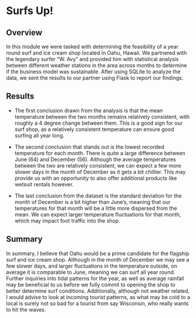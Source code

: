 # Surfs Up!

## Overview

In this module we were tasked with determining the feasibility of a year round surf and ice cream shop located in Oahu, Hawaii. We partnered with the legendary surfer “W. Avy” and 
provided him with statistical analysis between different weather stations in the area across months to determine if the business model was sustainable. After using SQLite to 
analyze the data, we sent the results to our partner using Flask to report our findings.

## Results

- The first conclusion drawn from the analysis is that the mean temperature between the two months remains relatively consistent, with roughly a 4 degree change between them. This 
  is a good sign for our surf shop, as a relatively consistent temperature can ensure good surfing all year long.

- The second conclusion that stands out is the lowest recorded temperature for each month. There is quite a large difference between June (64) and December (56). Although the 
  average temperatures between the two are relatively consistent, we can expect a few more slower days in the month of December as it gets a bit chillier. This may provide us with 
  an opportunity to also offer additional products like wetsuit rentals however.
  
- The last conclusion from the dataset is the standard deviation for the month of December is a bit higher than June’s, meaning that our temperatures for that month will be a 
  little more dispersed from the mean. We can expect larger temperature fluctuations for that month, which may impact foot traffic into the shop.
  
## Summary

In summary, I believe that Oahu would be a prime candidate for the flagship surf and ice cream shop. Although in the month of December we may see a few slower days, and larger 
fluctuations in the temperature outside, on average it is comparable to June, meaning we can surf all year round. Further inquiries into tidal patterns for the year, as well as 
average rainfall may be beneficial to us before we fully commit to opening the shop to better determine surf conditions. Additionally, although not weather related, I would advise 
to look at incoming tourist patterns, as what may be cold to a local is surely not so bad for a tourist from say Wisconsin, who really wants to hit the waves.
